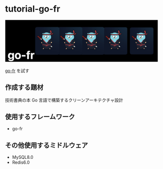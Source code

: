 # tutorial-go-fr

<img src="./docs/image.png">

[go-fr](https://gofr.dev/) を試す

## 作成する題材

技術書典の本
Go 言語で構築するクリーンアーキテクチャ設計

## 使用するフレームワーク

- go-fr

## その他使用するミドルウェア

- MySQL8.0
- Redis6.0

